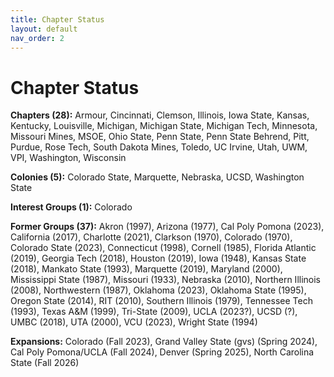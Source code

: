 ```yaml
---
title: Chapter Status
layout: default
nav_order: 2
---
```


Chapter Status
==============
<b>Chapters (28):</b> Armour, Cincinnati, Clemson, Illinois, Iowa State, Kansas, Kentucky, Louisville, Michigan, Michigan State, Michigan Tech, Minnesota, Missouri Mines, MSOE, Ohio State, Penn State, Penn State Behrend, Pitt, Purdue, Rose Tech, South Dakota Mines, Toledo, UC Irvine, Utah, UWM, VPI, Washington, Wisconsin

<b>Colonies (5):</b> Colorado State, Marquette, Nebraska, UCSD, Washington State

<b>Interest Groups (1):</b> Colorado

<b>Former Groups (37):</b> Akron (1997), Arizona (1977), Cal Poly Pomona (2023), California (2017), Charlotte (2021), Clarkson (1970), Colorado (1970), Colorado State (2023), Connecticut (1998), Cornell (1985), Florida Atlantic (2019), Georgia Tech (2018), Houston (2019), Iowa (1948), Kansas State (2018), Mankato State (1993), Marquette (2019), Maryland (2000), Mississippi State (1987), Missouri (1933), Nebraska (2010), Northern Illinois (2008), Northwestern (1987), Oklahoma (2023), Oklahoma State (1995), Oregon State (2014), RIT (2010), Southern Illinois (1979), Tennessee Tech (1993), Texas A&M (1999), Tri-State (2009), UCLA (2023?), UCSD (?), UMBC (2018), UTA (2000), VCU (2023), Wright State (1994)

<b>Expansions:</b> Colorado (Fall 2023), Grand Valley State (gvs) (Spring 2024), Cal Poly Pomona/UCLA (Fall 2024), Denver (Spring 2025), North Carolina State (Fall  2026)
